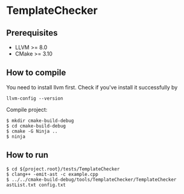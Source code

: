 # TemplateChecker

## Prerequisites

- LLVM >= 8.0
- CMake >= 3.10

## How to compile

You need to install llvm first. Check if you've install it successfully by

```shell
llvm-config --version
```

Compile project:

```shell
$ mkdir cmake-build-debug
$ cd cmake-build-debug
$ cmake -G Ninja ..
$ ninja
```

## How to run

```shell
$ cd ${project.root}/tests/TemplateChecker
$ clang++ -emit-ast -c example.cpp
$ ../../cmake-build-debug/tools/TemplateChecker/TemplateChecker astList.txt config.txt
```
